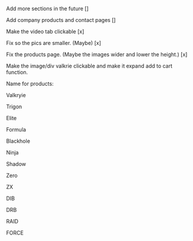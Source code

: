 Add more sections in the future []

Add company products and contact pages []

Make the video tab clickable [x]

Fix so the pics are smaller. (Maybe) [x]

Fix the products page. (Maybe the images wider and lower the height.) [x]

Make the image/div valkrie clickable and make it expand add to cart function.

Name for products:

  Valkryie
  
  Trigon
  
  Elite
  
  Formula
  
  Blackhole
  
  Ninja
  
  Shadow
  
  Zero
  
  ZX
  
  DIB
  
  DRB
  
  RAID
  
  FORCE
